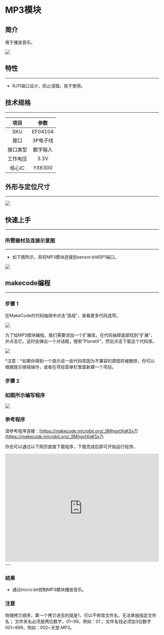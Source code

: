 # MP3模块

## 简介
用于播放音乐。

![](./images/04104_01.png)

## 特性
---
- RJ11端口设计，防止误插，易于使用。
## 技术规格
---

项目 | 参数 
:-: | :-: 
SKU|EF04104
接口|3P电子线
接口类型|数字输入
工作电压|3.3V
核心IC|YX6300





## 外形与定位尺寸
---


![](./images/04104_02.png)


## 快速上手
---

### 所需器材及连接示意图
---

- 如下图所示，将将MP3模块连接到sensor:bit的P1端口。


![](./images/04104_03.png)


## makecode编程
---

### 步骤 1
在MakeCode的代码抽屉中点击“高级”，查看更多代码选项。

![](./images/smtcNoB.png)

为了给MP3模块编程，我们需要添加一个扩展库。在代码抽屉底部找到“扩展”，并点击它。这时会弹出一个对话框，搜索”PlanetX“，然后点击下载这个代码库。

![](./images/04104_05.png)

*注意：*如果你得到一个提示说一些代码库因为不兼容的原因将被删除，你可以根据提示继续操作，或者在项目菜单栏里面新建一个项目。
### 步骤 2
### 如图所示编写程序

![](./images/04104_06.png)


### 参考程序
请参考程序连接：[https://makecode.microbit.org/_9MhgxtXgK5x7](https://makecode.microbit.org/_9MhgxtXgK5x7)

你也可以通过以下网页直接下载程序，下载完成后即可开始运行程序。

<div style="position:relative;height:0;padding-bottom:70%;overflow:hidden;"><iframe style="position:absolute;top:0;left:0;width:100%;height:100%;" src="https://makecode.microbit.org/#pub:_9MhgxtXgK5x7" frameborder="0" sandbox="allow-popups allow-forms allow-scripts allow-same-origin"></iframe></div>  
---

### 结果
- 通过micro:bit控制MP3模块播放音乐。

### 注意

物理拷贝顺序，第一个拷贝进去的就是1，可以不修改文件名，无法单独指定文件名；
文件夹名必须是两位数字，01~99，例如：01；
文件名钱必须加3位数字001~999，例如：002~天堂.MP3。



